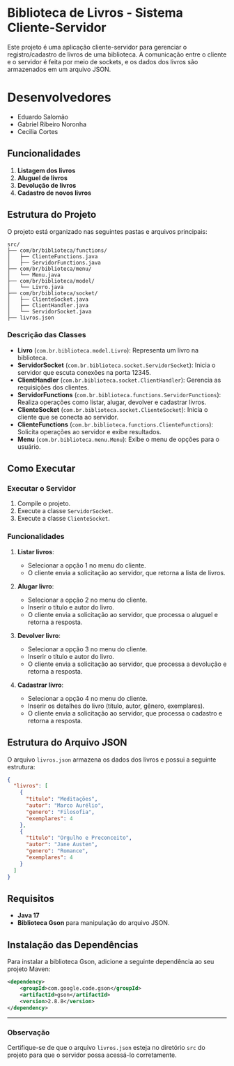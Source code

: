 # Biblioteca de Livros - Sistema Cliente-Servidor

Este projeto é uma aplicação cliente-servidor para gerenciar o registro/cadastro de livros de uma biblioteca. A comunicação entre o cliente e o servidor é feita por meio de sockets, e os dados dos livros são armazenados em um arquivo JSON.

# Desenvolvedores
  - Eduardo Salomão 
  - Gabriel Ribeiro Noronha
  - Cecilia Cortes

## Funcionalidades

1. **Listagem dos livros**
2. **Aluguel de livros**
3. **Devolução de livros**
4. **Cadastro de novos livros**

## Estrutura do Projeto

O projeto está organizado nas seguintes pastas e arquivos principais:

```
src/
├── com/br/biblioteca/functions/
│   ├── ClienteFunctions.java
│   ├── ServidorFunctions.java
├── com/br/biblioteca/menu/
│   └── Menu.java
├── com/br/biblioteca/model/
│   └── Livro.java
├── com/br/biblioteca/socket/
│   ├── ClienteSocket.java
│   ├── ClientHandler.java
│   └── ServidorSocket.java
├── livros.json
```

### Descrição das Classes

- **Livro** (`com.br.biblioteca.model.Livro`): Representa um livro na biblioteca.
- **ServidorSocket** (`com.br.biblioteca.socket.ServidorSocket`): Inicia o servidor que escuta conexões na porta 12345.
- **ClientHandler** (`com.br.biblioteca.socket.ClientHandler`): Gerencia as requisições dos clientes.
- **ServidorFunctions** (`com.br.biblioteca.functions.ServidorFunctions`): Realiza operações como listar, alugar, devolver e cadastrar livros.
- **ClienteSocket** (`com.br.biblioteca.socket.ClienteSocket`): Inicia o cliente que se conecta ao servidor.
- **ClienteFunctions** (`com.br.biblioteca.functions.ClienteFunctions`): Solicita operações ao servidor e exibe resultados.
- **Menu** (`com.br.biblioteca.menu.Menu`): Exibe o menu de opções para o usuário.

## Como Executar

### Executar o Servidor

1. Compile o projeto.
2. Execute a classe `ServidorSocket`.
3. Execute a classe `ClienteSocket`.


### Funcionalidades

1. **Listar livros**:
   - Selecionar a opção 1 no menu do cliente.
   - O cliente envia a solicitação ao servidor, que retorna a lista de livros.

2. **Alugar livro**:
   - Selecionar a opção 2 no menu do cliente.
   - Inserir o título e autor do livro.
   - O cliente envia a solicitação ao servidor, que processa o aluguel e retorna a resposta.

3. **Devolver livro**:
   - Selecionar a opção 3 no menu do cliente.
   - Inserir o título e autor do livro.
   - O cliente envia a solicitação ao servidor, que processa a devolução e retorna a resposta.

4. **Cadastrar livro**:
   - Selecionar a opção 4 no menu do cliente.
   - Inserir os detalhes do livro (título, autor, gênero, exemplares).
   - O cliente envia a solicitação ao servidor, que processa o cadastro e retorna a resposta.

## Estrutura do Arquivo JSON

O arquivo `livros.json` armazena os dados dos livros e possui a seguinte estrutura:

```json
{
  "livros": [
    {
      "titulo": "Meditações",
      "autor": "Marco Aurélio",
      "genero": "Filosofia",
      "exemplares": 4
    },
    {
      "titulo": "Orgulho e Preconceito",
      "autor": "Jane Austen",
      "genero": "Romance",
      "exemplares": 4
    }
  ]
}
```

## Requisitos

- **Java 17**
- **Biblioteca Gson** para manipulação do arquivo JSON.

## Instalação das Dependências

Para instalar a biblioteca Gson, adicione a seguinte dependência ao seu projeto Maven:

```xml
<dependency>
    <groupId>com.google.code.gson</groupId>
    <artifactId>gson</artifactId>
    <version>2.8.8</version>
</dependency>
```

---

### Observação

Certifique-se de que o arquivo `livros.json` esteja no diretório `src` do projeto para que o servidor possa acessá-lo corretamente.

